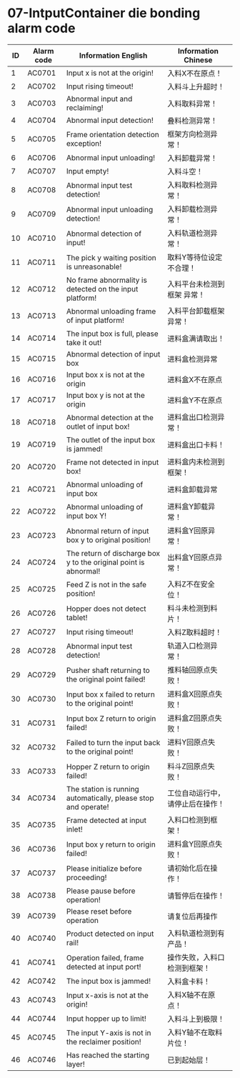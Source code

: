 # 07-IntputContainer die bonding alarm code

| ID   | Alarm code | Information  English                                         | Information  Chinese             |
| ---- | ---------- | ------------------------------------------------------------ | -------------------------------- |
| 1    | AC0701     | Input x is not at the origin!                                | 入料X不在原点！                  |
| 2    | AC0702     | Input rising timeout!                                        | 入料斗上升超时！                 |
| 3    | AC0703     | Abnormal input and reclaiming!                               | 入料取料异常！                   |
| 4    | AC0704     | Abnormal input detection!                                    | 叠料检测异常！                   |
| 5    | AC0705     | Frame orientation detection exception!                       | 框架方向检测异常！               |
| 6    | AC0706     | Abnormal input unloading!                                    | 入料卸载异常！                   |
| 7    | AC0707     | Input empty!                                                 | 入料斗空！                       |
| 8    | AC0708     | Abnormal input test detection!                               | 入料取料检测异常！               |
| 9    | AC0709     | Abnormal input unloading detection!                          | 入料卸载检测异常！               |
| 10   | AC0710     | Abnormal detection of input!                                 | 入料轨道检测异常！               |
| 11   | AC0711     | The pick y waiting position is unreasonable!                 | 取料Y等待位设定不合理！          |
| 12   | AC0712     | No frame abnormality is detected on the input platform!      | 入料平台未检测到框架 异常！      |
| 13   | AC0713     | Abnormal unloading frame of input platform!                  | 入料平台卸载框架异常！           |
| 14   | AC0714     | The input box is full, please take it out!                   | 进料盒满请取出！                 |
| 15   | AC0715     | Abnormal detection of input box                              | 进料盒检测异常                   |
| 16   | AC0716     | Input box x is not at the origin                             | 进料盒X不在原点                  |
| 17   | AC0717     | Input box y is not at the origin                             | 进料盒Y不在原点                  |
| 18   | AC0718     | Abnormal detection at the outlet of input box!               | 进料盒出口检测异常！             |
| 19   | AC0719     | The outlet of the input box is jammed!                       | 进料盒出口卡料！                 |
| 20   | AC0720     | Frame not detected in input box!                             | 进料盒内未检测到框架！           |
| 21   | AC0721     | Abnormal unloading of input box                              | 进料盒卸载异常                   |
| 22   | AC0722     | Abnormal unloading of input box Y!                           | 进料盒Y卸载异常！                |
| 23   | AC0723     | Abnormal return of input box y to original position!         | 进料盒Y回原异常！                |
| 24   | AC0724     | The return of discharge box y to the original point is abnormal! | 出料盒Y回原点异常！              |
| 25   | AC0725     | Feed Z is not in the safe position!                          | 入料Z不在安全位！                |
| 26   | AC0726     | Hopper does not detect tablet!                               | 料斗未检测到料片！               |
| 27   | AC0727     | Input rising timeout!                                        | 入料Z取料超时！                  |
| 28   | AC0728     | Abnormal input test detection!                               | 轨道入口检测异常！               |
| 29   | AC0729     | Pusher shaft returning to the original point failed!         | 推料轴回原点失败！               |
| 30   | AC0730     | Input box x failed to return to the original point!          | 进料盒X回原点失败！              |
| 31   | AC0731     | Input box Z return to origin failed!                         | 进料盒Z回原点失败！              |
| 32   | AC0732     | Failed to turn the input back to the original point!         | 进料Y回原点失败！                |
| 33   | AC0733     | Hopper Z return to origin failed!                            | 料斗Z回原点失败！                |
| 34   | AC0734     | The station is running automatically, please stop and operate! | 工位自动运行中，请停止后在操作！ |
| 35   | AC0735     | Frame detected at input inlet!                               | 入料口检测到框架！               |
| 36   | AC0736     | Input box y return to origin failed!                         | 进料盒Y回原点失败！              |
| 37   | AC0737     | Please initialize before proceeding!                         | 请初始化后在操作！               |
| 38   | AC0738     | Please pause before operation!                               | 请暂停后在操作！                 |
| 39   | AC0739     | Please reset before operation                                | 请复位后再操作                   |
| 40   | AC0740     | Product detected on input rail!                              | 入料轨道检测到有产品！           |
| 41   | AC0741     | Operation failed, frame detected at input port!              | 操作失败，入料口检测到框架！     |
| 42   | AC0742     | The input box is jammed!                                     | 入料盒卡料！                     |
| 43   | AC0743     | Input x-axis is not at the origin!                           | 入料X轴不在原点！                |
| 44   | AC0744     | Input hopper up to limit!                                    | 入料斗上到极限！                 |
| 45   | AC0745     | The input Y-axis is not in the reclaimer position!           | 入料Y轴不在取料片位！            |
| 46   | AC0746     | Has reached the starting layer!                              | 已到起始层！                     |
